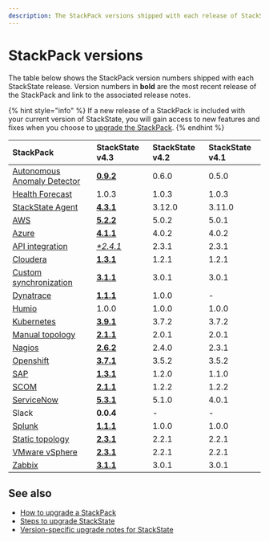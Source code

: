 ```yaml
---
description: The StackPack versions shipped with each release of StackState.
---
```


# StackPack versions

The table below shows the StackPack version numbers shipped with each StackState release. Version numbers in **bold** are the most recent release of the StackPack and link to the associated release notes.

{% hint style="info" %}
If a new release of a StackPack is included with your current version of StackState, you will gain access to new features and fixes when you choose to [upgrade the StackPack](../../stackpacks/about-stackpacks.md#upgrade-a-stackpack).
{% endhint %}

| StackPack | StackState v4.3 | StackState v4.2 | StackState v4.1 |
| :--- | :--- | :--- | :--- |
| [Autonomous Anomaly Detector](../../stackpacks/add-ons/aad.md) | [**0.9.2**](../../stackpacks/add-ons/aad.md#release-notes) | 0.6.0 | 0.5.0 |
| [Health Forecast](../../stackpacks/add-ons/health-forecast.md) | 1.0.3 | 1.0.3 | 1.0.3 |
| [StackState Agent](../../stackpacks/integrations/agent.md) | [**4.3.1**](../../stackpacks/integrations/agent.md#release-notes) | 3.12.0 | 3.11.0 |
| [AWS](../../stackpacks/integrations/aws.md) | [**5.2.2**](../../stackpacks/integrations/aws.md#release-notes) | 5.0.2 | 5.0.1 |
| [Azure](../../stackpacks/integrations/azure.md) | [**4.1.1**](../../stackpacks/integrations/azure.md#release-notes) | 4.0.2 | 4.0.2 |
| [API integration](../../stackpacks/integrations/api-integration.md) | [_\*2.4.1_](../../stackpacks/integrations/api-integration.md#release-notes) | 2.3.1 | 2.3.1 |
| [Cloudera](../../stackpacks/integrations/cloudera.md) | [**1.3.1**](../../stackpacks/integrations/cloudera.md#release-notes) | 1.2.1 | 1.2.1 |
| [Custom synchronization](../../stackpacks/integrations/customsync.md) | [**3.1.1**](https://github.com/StackVista/stackpack-autosync/blob/master/RELEASE.md) | 3.0.1 | 3.0.1 |
| [Dynatrace](../../stackpacks/integrations/dynatrace.md) | [**1.1.1**](../../stackpacks/integrations/dynatrace.md#release-notes) | 1.0.0 | - |
| [Humio](../../stackpacks/integrations/humio.md) | 1.0.0 | 1.0.0 | 1.0.0 |
| [Kubernetes](../../stackpacks/integrations/kubernetes.md) | [**3.9.1**](../../stackpacks/integrations/kubernetes.md#release-notes) | 3.7.2 | 3.7.2 |
| [Manual topology](../../stackpacks/integrations/manualtopo.md) | [**2.1.1**](../../stackpacks/integrations/manualtopo.md#release-notes) | 2.0.1 | 2.0.1 |
| [Nagios](../../stackpacks/integrations/nagios.md) | [**2.6.2**](../../stackpacks/integrations/nagios.md#release-notes) | 2.4.0 | 2.3.1 |
| [Openshift](../../stackpacks/integrations/openshift.md) | [**3.7.1**](../../stackpacks/integrations/openshift.md#release-notes) | 3.5.2 | 3.5.2 |
| [SAP](../../stackpacks/integrations/sap.md) | [**1.3.1**](https://github.com/StackVista/stackpack-sap/blob/master/src/main/stackpack/resources/RELEASE.md) | 1.2.0 | 1.1.0 |
| [SCOM](../../stackpacks/integrations/scom.md) | [**2.1.1**](../../stackpacks/integrations/scom.md#release-notes) | 1.2.2 | 1.2.2 |
| [ServiceNow](../../stackpacks/integrations/servicenow.md) | [**5.3.1**](../../stackpacks/integrations/servicenow.md#release-notes) | 5.1.0 | 4.0.1 |
| Slack | **0.0.4** | - | - |
| [Splunk](/stackpacks/integrations/splunk/splunk_stackpack.md) | [**1.1.1**](https://github.com/StackVista/stackpack-splunk/blob/master/RELEASE.md) | 1.0.0 | 1.0.0 |
| [Static topology](../../stackpacks/integrations/static_topology.md) | [**2.3.1**](../../stackpacks/integrations/static_topology.md#release-notes) | 2.2.1 | 2.2.1 |
| [VMware vSphere](../../stackpacks/integrations/vsphere.md) | [**2.3.1**](../../stackpacks/integrations/vsphere.md#release-notes) | 2.2.1 | 2.2.1 |
| [Zabbix](../../stackpacks/integrations/zabbix.md) | [**3.1.1**](../../stackpacks/integrations/zabbix.md#release-notes) | 3.0.1 | 3.0.1 |

## See also

* [How to upgrade a StackPack](../../stackpacks/about-stackpacks.md#upgrade-a-stackpack)
* [Steps to upgrade StackState](steps-to-upgrade.md)
* [Version-specific upgrade notes for StackState](version-specific-upgrade-instructions.md)

